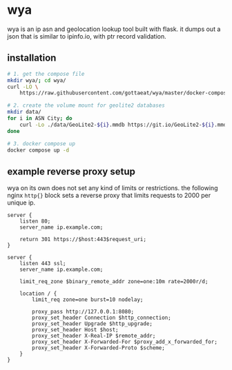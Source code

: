 # wya
wya is an ip asn and geolocation lookup tool built with flask. it dumps out a
json that is similar to ipinfo.io, with ptr record validation.

## installation
```sh
# 1. get the compose file
mkdir wya/; cd wya/
curl -LO \
    https://raw.githubusercontent.com/gottaeat/wya/master/docker-compose.yml

# 2. create the volume mount for geolite2 databases
mkdir data/
for i in ASN City; do
    curl -Lo ./data/GeoLite2-${i}.mmdb https://git.io/GeoLite2-${i}.mmdb
done

# 3. docker compose up
docker compose up -d
```

## example reverse proxy setup
wya on its own does not set any kind of limits or restrictions. the following
nginx `http{}` block sets a reverse proxy that limits requests to 2000 per
unique ip.

```nginx
server {
    listen 80;
    server_name ip.example.com;

    return 301 https://$host:443$request_uri;
}

server {
    listen 443 ssl;
    server_name ip.example.com;

    limit_req_zone $binary_remote_addr zone=one:10m rate=2000r/d;

    location / {
        limit_req zone=one burst=10 nodelay;

        proxy_pass http://127.0.0.1:8080;
        proxy_set_header Connection $http_connection;
        proxy_set_header Upgrade $http_upgrade;
        proxy_set_header Host $host;
        proxy_set_header X-Real-IP $remote_addr;
        proxy_set_header X-Forwarded-For $proxy_add_x_forwarded_for;
        proxy_set_header X-Forwarded-Proto $scheme;
    }
}
```
